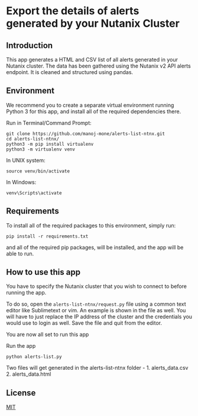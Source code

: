 # Export the details of alerts generated by your Nutanix Cluster

## Introduction
This app generates a HTML and CSV list of all alerts generated in your Nutanix cluster. The data has been gathered using the Nutanix v2 API alerts endpoint. It is cleaned and structured using pandas.


## Environment

We recommend you to create a separate virtual environment running Python 3 for this app, and install all of the required dependencies there. 

Run in Terminal/Command Prompt:

```
git clone https://github.com/manoj-mone/alerts-list-ntnx.git
cd alerts-list-ntnx/
python3 -m pip install virtualenv
python3 -m virtualenv venv
```
In UNIX system:

```source venv/bin/activate```

In Windows:

```venv\Scripts\activate```

## Requirements

To install all of the required packages to this environment, simply run:

```pip install -r requirements.txt```

and all of the required pip packages, will be installed, and the app will be able to run.


## How to use this app

You have to specify the Nutanix cluster that you wish to connect to before running the app.

To do so, open the `alerts-list-ntnx/request.py` file using a common text editor like Sublimetext or vim. An example is shown in the file as well. You will have to just replace the IP address of the cluster and the credentials you would use to login as well. Save the file and quit from the editor.

You are now all set to run this app 

Run the app

```python alerts-list.py```

Two files will get generated in the alerts-list-ntnx folder -
    1. alerts_data.csv
    2. alerts_data.html
    

## License
[MIT](https://choosealicense.com/licenses/mit/)
